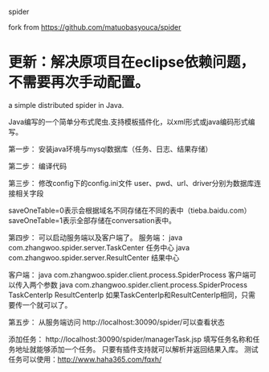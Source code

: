 spider

fork from https://github.com/matuobasyouca/spider

更新：解决原项目在eclipse依赖问题，不需要再次手动配置。
======

a simple distributed spider in Java. 

Java编写的一个简单分布式爬虫.支持模板插件化，以xml形式或java编码形式编写。

第一步：
安装java环境与mysql数据库（任务、日志、结果存储）

第二步：
编译代码

第三步：
修改config下的config.ini文件
user、pwd、url、driver分别为数据库连接相关字段

saveOneTable=0表示会根据域名不同存储在不同的表中（tieba.baidu.com）
saveOneTable=1表示全部存储在conversation表中。

第四步：
可以启动服务端以及客户端了。
服务端：
java com.zhangwoo.spider.server.TaskCenter 任务中心
java com.zhangwoo.spider.server.ResultCenter 结果中心

客户端：
java com.zhangwoo.spider.client.process.SpiderProcess
客户端可以传入两个参数  java com.zhangwoo.spider.client.process.SpiderProcess TaskCenterIp ResultCenterIp
如果TaskCenterIp和ResultCenterIp相同，只需要传一个就可以了。

第五步：
从服务端访问 http://localhost:30090/spider/可以查看状态

添加任务：
http://localhost:30090/spider/managerTask.jsp 填写任务名称和任务地址就能够添加一个任务。
只要有插件支持就可以解析并返回结果入库。
测试任务可以使用：http://www.haha365.com/fqxh/

